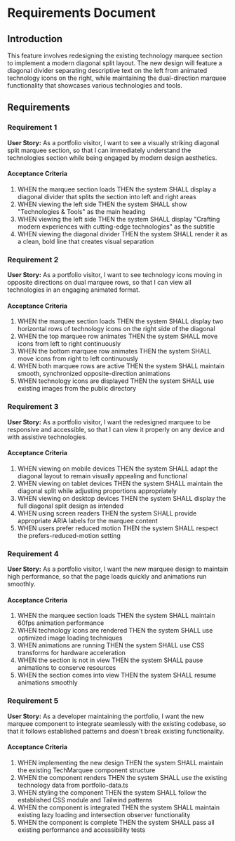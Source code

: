 # Requirements Document

## Introduction

This feature involves redesigning the existing technology marquee section to implement a modern diagonal split layout. The new design will feature a diagonal divider separating descriptive text on the left from animated technology icons on the right, while maintaining the dual-direction marquee functionality that showcases various technologies and tools.

## Requirements

### Requirement 1

**User Story:** As a portfolio visitor, I want to see a visually striking diagonal split marquee section, so that I can immediately understand the technologies section while being engaged by modern design aesthetics.

#### Acceptance Criteria

1. WHEN the marquee section loads THEN the system SHALL display a diagonal divider that splits the section into left and right areas
2. WHEN viewing the left side THEN the system SHALL show "Technologies & Tools" as the main heading
3. WHEN viewing the left side THEN the system SHALL display "Crafting modern experiences with cutting-edge technologies" as the subtitle
4. WHEN viewing the diagonal divider THEN the system SHALL render it as a clean, bold line that creates visual separation

### Requirement 2

**User Story:** As a portfolio visitor, I want to see technology icons moving in opposite directions on dual marquee rows, so that I can view all technologies in an engaging animated format.

#### Acceptance Criteria

1. WHEN the marquee section loads THEN the system SHALL display two horizontal rows of technology icons on the right side of the diagonal
2. WHEN the top marquee row animates THEN the system SHALL move icons from left to right continuously
3. WHEN the bottom marquee row animates THEN the system SHALL move icons from right to left continuously
4. WHEN both marquee rows are active THEN the system SHALL maintain smooth, synchronized opposite-direction animations
5. WHEN technology icons are displayed THEN the system SHALL use existing images from the public directory

### Requirement 3

**User Story:** As a portfolio visitor, I want the redesigned marquee to be responsive and accessible, so that I can view it properly on any device and with assistive technologies.

#### Acceptance Criteria

1. WHEN viewing on mobile devices THEN the system SHALL adapt the diagonal layout to remain visually appealing and functional
2. WHEN viewing on tablet devices THEN the system SHALL maintain the diagonal split while adjusting proportions appropriately
3. WHEN viewing on desktop devices THEN the system SHALL display the full diagonal split design as intended
4. WHEN using screen readers THEN the system SHALL provide appropriate ARIA labels for the marquee content
5. WHEN users prefer reduced motion THEN the system SHALL respect the prefers-reduced-motion setting

### Requirement 4

**User Story:** As a portfolio visitor, I want the new marquee design to maintain high performance, so that the page loads quickly and animations run smoothly.

#### Acceptance Criteria

1. WHEN the marquee section loads THEN the system SHALL maintain 60fps animation performance
2. WHEN technology icons are rendered THEN the system SHALL use optimized image loading techniques
3. WHEN animations are running THEN the system SHALL use CSS transforms for hardware acceleration
4. WHEN the section is not in view THEN the system SHALL pause animations to conserve resources
5. WHEN the section comes into view THEN the system SHALL resume animations smoothly

### Requirement 5

**User Story:** As a developer maintaining the portfolio, I want the new marquee component to integrate seamlessly with the existing codebase, so that it follows established patterns and doesn't break existing functionality.

#### Acceptance Criteria

1. WHEN implementing the new design THEN the system SHALL maintain the existing TechMarquee component structure
2. WHEN the component renders THEN the system SHALL use the existing technology data from portfolio-data.ts
3. WHEN styling the component THEN the system SHALL follow the established CSS module and Tailwind patterns
4. WHEN the component is integrated THEN the system SHALL maintain existing lazy loading and intersection observer functionality
5. WHEN the component is complete THEN the system SHALL pass all existing performance and accessibility tests